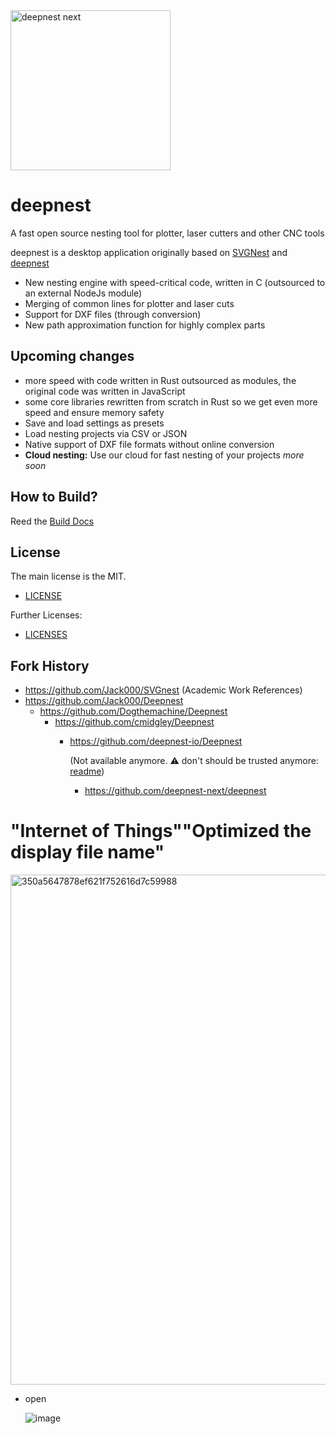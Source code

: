 <img src="https://github.com/user-attachments/assets/ee0a9f81-21f6-4583-a19e-b1b528cf488d" alt="deepnest next" width="256">

# **deepnest**

A fast open source nesting tool for plotter, laser cutters and other CNC tools

deepnest is a desktop application originally based on [SVGNest](https://github.com/Jack000/SVGnest) and [deepnest](https://github.com/Jack000/Deepnest)

- New nesting engine with speed-critical code, written in C (outsourced to an external NodeJs module)
- Merging of common lines for plotter and laser cuts
- Support for DXF files (through conversion)
- New path approximation function for highly complex parts



## Upcoming changes
- more speed with code written in Rust outsourced as modules, the original code was written in JavaScript
- some core libraries rewritten from scratch in Rust so we get even more speed and ensure memory safety
- Save and load settings as presets
- Load nesting projects via CSV or JSON
- Native support of DXF file formats without online conversion
- **Cloud nesting:** Use our cloud for fast nesting of your projects _more soon_ 


## How to Build?

Reed the [Build Docs](BUILD.md)


## License

The main license is the MIT.

- [LICENSE](LICENSE)

Further Licenses:

- [LICENSES](LICENSES.md)

## Fork History

- https://github.com/Jack000/SVGnest (Academic Work References)
- https://github.com/Jack000/Deepnest
  - https://github.com/Dogthemachine/Deepnest
    - https://github.com/cmidgley/Deepnest
      - https://github.com/deepnest-io/Deepnest 
      
        (Not available anymore. ⚠️ don't should be trusted anymore: [readme](https://github.com/deepnest-next/.github/blob/main/profile/why-we-forked-into-a-new-organisation.md))
        - https://github.com/deepnest-next/deepnest


#  "Internet of Things""Optimized the display file name"
<img width="816" alt="350a5647878ef621f752616d7c59988" src="https://github.com/user-attachments/assets/13498608-a2e7-46d7-8343-8a85a08270cf" />

- open

  ![image](https://github.com/user-attachments/assets/d8e307f5-07cd-498d-88b4-7d7e88c3d35b)




